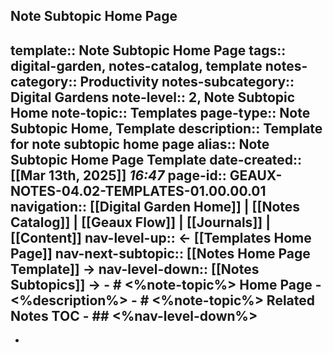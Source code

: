 ## Note Subtopic Home Page
template:: Note Subtopic Home Page
tags:: digital-garden, notes-catalog, template
notes-category:: Productivity
notes-subcategory:: Digital Gardens
note-level:: 2, Note Subtopic Home
note-topic:: Templates
page-type:: Note Subtopic Home, Template
description:: Template for note subtopic home page
alias:: Note Subtopic Home Page Template
date-created::  [[Mar 13th, 2025]] *16:47* 
page-id:: GEAUX-NOTES-04.02-TEMPLATES-01.00.00.01
navigation:: [[Digital Garden Home]] | [[Notes Catalog]] | [[Geaux Flow]] | [[Journals]] | [[Content]]
nav-level-up:: <- [[Templates Home Page]]
nav-next-subtopic:: [[Notes Home Page Template]] ->
nav-level-down:: [[Notes Subtopics]] ->
	- # <%note-topic%> Home Page
		- <%description%>
	- # <%note-topic%> Related Notes TOC
		- ## <%nav-level-down%>
-
-